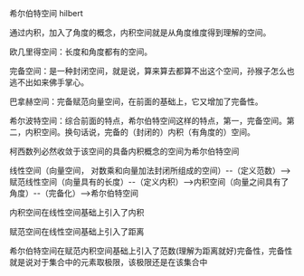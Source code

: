 

希尔伯特空间 hilbert

通过内积，加入了角度的概念，内积空间就是从角度维度得到理解的空间。

欧几里得空间：长度和角度都有的空间。

完备空间：是一种封闭空间，就是说，算来算去都算不出这个空间，孙猴子怎么也逃不出如来佛手掌心。

巴拿赫空间：完备赋范向量空间，在前面的基础上，它又增加了完备性。

希尔波特空间：综合前面的特点，希尔伯特空间这样的特点，第一，完备空间。第二，内积空间。换句话说，完备的（封闭的）内积（有角度的）空间。

柯西数列必然收敛于该空间的具备内积概念的空间为希尔伯特空间

线性空间（向量空间， 对数乘和向量加法封闭所组成的空间）--（定义范数）-->赋范线性空间（向量具有的长度）--（定义内积）-->内积空间（向量之间具有了角度）--（完备化）-->希尔伯特空间

内积空间在线性空间基础上引入了内积

赋范空间在线性空间基础上引入了距离

希尔伯特空间在赋范内积空间基础上引入了范数(理解为距离就好)完备性，完备性就是说对于集合中的元素取极限，该极限还是在该集合中









